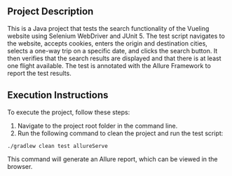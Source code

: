 ## Project Description

This is a Java project that tests the search functionality of the Vueling website using Selenium WebDriver and JUnit 5. The test script navigates to the website, accepts cookies, enters the origin and destination cities, selects a one-way trip on a specific date, and clicks the search button. It then verifies that the search results are displayed and that there is at least one flight available. The test is annotated with the Allure Framework to report the test results.

## Execution Instructions

To execute the project, follow these steps:

1. Navigate to the project root folder in the command line.
2. Run the following command to clean the project and run the test script:

```shell
./gradlew clean test allureServe
```
This command will generate an Allure report, which can be viewed in the browser.